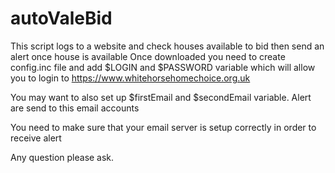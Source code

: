 # autoValeBid
This script logs to a website and check houses available to bid then send an alert once house is available
Once downloaded you need to create config.inc file and add 
$LOGIN and $PASSWORD variable which will allow you to login to
https://www.whitehorsehomechoice.org.uk


You may want to also set up $firstEmail and $secondEmail variable.
Alert are send to this email accounts

You need to make sure that your email server is setup correctly in order
to receive alert

Any question please ask.
